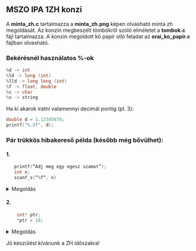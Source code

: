 ## MSZO IPA 1ZH konzi

A **minta_zh.c** tartalmazza a **minta_zh.png** képen olvasható minta zh megoldását. Az konzin megbeszélt tömbökről szóló elméletet a **tombok.c** fájl tartalmazza. A konzin megoldott kő papír olló feladat az **orai_ko_papir.c** fájlban olvasható.

### Bekérésnél használatos %-ok
```c++
%d -> int
%ld -> long (int)
%lld -> long long (int)
%f -> float, double
%c -> char
%s -> string
```
Ha ki akarok iratni valamennyi decimál pontig (pl. 3):
```c++
double d = 1.12345678;
printf("%.3f", d);
```

### Pár trükkös hibakereső példa (később még bővülhet):
#### 1.
```c++
   printf(“Adj meg egy egesz szamot”);
   int n;
   scanf_s(“%f“, n)
``` 
<details>
  <summary>Megoldás</summary>

  Két hiba is van az utolsó sorban:  
  - %f van %d helyett
  - scanf_s-ben n van &n helyett
</details>

#### 2.
```c++
    int* ptr;
    *ptr = 10;
``` 
<details>
  <summary>Megoldás</summary>
  Uninicializált pointernek akarunk értéket adni -> Segmentation fault-hoz fog vezetni. Nem jó szokás csak úgy létrehozni egy pointert, legalább egy nullpointerré   
  tegyük ha ilyet csinálunk és ellenőrizzük hogy nem nullpointer-e, mert annak a dereference-álása undefined behaviour.  
  Helyesebb megoldás (ne nagyon csináljunk ilyet):

  ```c++
  int* ptr = NULL;
  if (ptr != NULL) {
      *ptr = 10;
  }
  ```
  
</details>

Jó készülést kívánunk a ZH időszakra!




